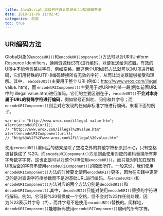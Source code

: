 ```yaml
---
title: JavaScript 高级程序设计笔记三：URI编码方法
date: 2018-11-06 11:02:45
categories: 前端
toc: true
---
```


## URI编码方法
Global对象的`encodeURI()`和`encodeURIComponent()`方法可以对URI(Uniform Resource Identifiers，通用资源标识符)进行编码，以便发送给浏览器。有效的URI中不能包含某些字符，例如空格。而这两个URI编码方法就可以对URI进行编码，它们用特殊的UTF-8编码替换所有无效的字符，从而让浏览器能够接受和理解。其中， `encodeURI()`主要用于整个 URI (例如：http://www.wrox.com/illegal value. htm)，而 `encodeURIComponent()`主要用于对URI中的某一段(例如前面URL中的 illegal value.htm)进行编码。它们的主要区别在于，`encodeURI()`**不会对本身属于URL的特殊字符进行编码**，例如冒号正斜杠、问号和井字号；而`encodeURIComponent()`则会对它发现的任何非标准字符进行编码。来看下面的例子。
```
var uri = "http://www.wrox.com/illegal value.htm";
alert(encodeURI(uri));
// "http://www.wrox.com/illegal%20value.htm"
alert(encodeURIComponent(uri));
// "http%3A%2F%2Fwww.wrox.com%2Fillegal%20value.htm"
```
使用`encodeURI()`编码后的结果是除了空格之外的其他字符都原封不动，只有空格被替换成了 %20。而`encodeURIComponent()`方法则会使用对应的编码替换所有非字母数字字符。这也正是可以对整个URI使用`encodeURI()`，而只能对附加在现有URI后面的字符串使用`encodeURIComponent()`的原因所在。一般来说，我们使用`encodeURIComponent()`方法的时候要比使用`encodeURI()`更多，因为在实践中更常见的是对查询字符串参数而不是对基础URL进行编码。与`encodeURI()`和`encodeURIComponent()`方法对应的两个方法分别是`decodeURI()`和`decodeURIComponent()`.其中，`decodeURI()`只能对使用`encodeURI()`替换的字符进行解码。例如，它可将%20替换成一个空格，但不会对%23作任何处理，因为%23表示井字号（#），而井字号不是使用`encodeURI()`替换的。同样地， `decodeURIComponent()`能够解码使用`encodeURIComponent()`编码的所有字符。
